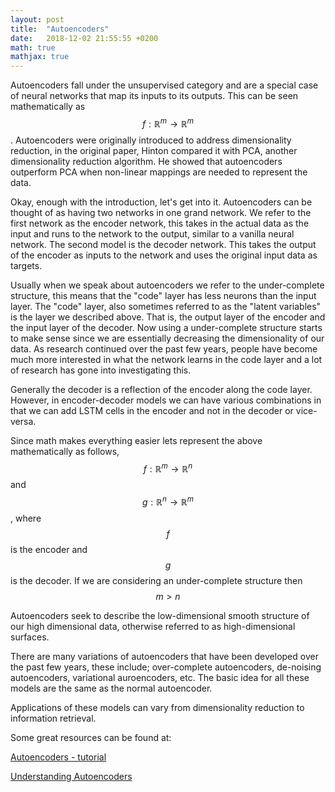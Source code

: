 ```yaml
---
layout: post
title:  "Autoencoders"
date:   2018-12-02 21:55:55 +0200
math: true
mathjax: true
---
```


Autoencoders fall under the unsupervised category and are a special case of neural networks that map its inputs to its outputs. This can be seen mathematically as $$ f : \mathbb{R}^m \rightarrow \mathbb{R}^m $$. Autoencoders were originally introduced to address dimensionality reduction, in the original paper, Hinton compared it with PCA, another dimensionality reduction algorithm. He showed that autoencoders outperform PCA when non-linear mappings are needed to represent the data.

Okay, enough with the introduction, let's get into it. Autoencoders can be thought of as having two networks in one grand network. We refer to the first network as the encoder network, this takes in the actual data as the input and runs to the network to the output, similar to a vanilla neural network. The second model is the decoder network. This takes the output of the encoder as inputs to the network and uses the original input data as targets.
  
Usually when we speak about autoencoders we refer to the under-complete structure, this means that the "code" layer has less neurons than the input layer. The "code" layer, also sometimes referred to as the "latent variables" is the layer we described above. That is, the output layer of the encoder and the input layer of the decoder. Now using a under-complete structure starts to make sense since we are essentially decreasing the dimensionality of our data. As research continued over the past few years, people have become much more interested in what the network learns in the code layer and a lot of research has gone into investigating this.

Generally the decoder is a reflection of the encoder along the code layer. However, in encoder-decoder models we can have various combinations in that we can add LSTM cells in the encoder and not in the decoder or vice-versa.

Since math makes everything easier lets represent the above mathematically as follows, $$ f : \mathbb{R}^m \rightarrow \mathbb{R}^n $$ and $$ g : \mathbb{R}^n \rightarrow \mathbb{R}^m $$, where $$f$$ is the encoder and $$g$$ is the decoder. If we are considering an under-complete structure then $$m>n$$

Autoencoders seek to describe the low-dimensional smooth structure of our high dimensional data, otherwise referred to as high-dimensional surfaces.

There are many variations of autoencoders that have been developed over the past few years, these include; over-complete autoencoders, de-noising autoencoders, variational auroencoders, etc. The basic idea for all these models are the same as the normal autoencoder.

Applications of these models can vary from dimensionality reduction to information retrieval. 

Some great resources can be found at:

[Autoencoders - tutorial](http://ufldl.stanford.edu/tutorial/unsupervised/Autoencoders/)

[Understanding Autoencoders](https://becominghuman.ai/understanding-autoencoders-unsupervised-learning-technique-82fb3fbaec2)